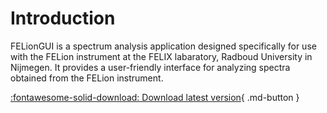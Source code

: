# Introduction

FELionGUI is a spectrum analysis application designed specifically for use with the FELion instrument at the FELIX labaratory, Radboud University in Nijmegen.
It provides a user-friendly interface for analyzing spectra obtained from the FELion instrument.

[:fontawesome-solid-download: Download latest version](https://github.com/aravindhnivas/felion_gui_v4/releases/download/v4.0.8/felion_gui_v4_4.0.8_x64_en-US.msi.zip){ .md-button }
